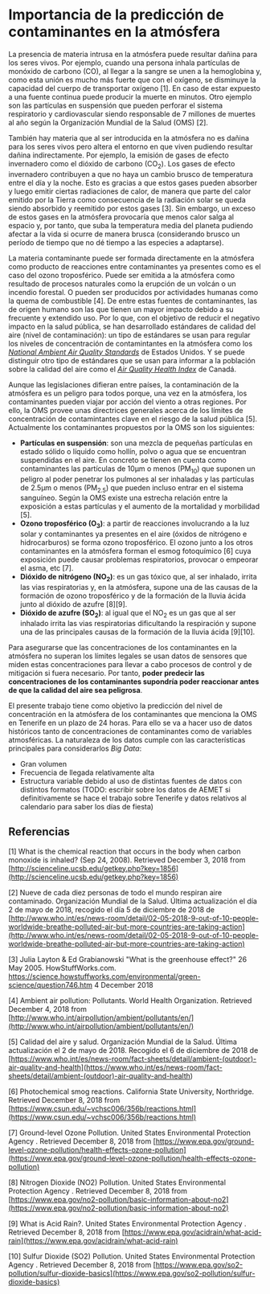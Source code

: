 # Importancia de la predicción de contaminantes en la atmósfera

La presencia de materia intrusa en la atmósfera puede resultar dañina para los seres vivos. Por ejemplo, cuando una persona inhala partículas de monóxido de carbono (CO), al llegar a la sangre se unen a la hemoglobina y, como esta unión es mucho más fuerte que con el oxígeno, se disminuye la capacidad del cuerpo de transportar oxígeno [1]. En caso de estar expuesto a una fuente continua puede producir la muerte en minutos. Otro ejemplo son las partículas en suspensión que pueden perforar el sistema respiratorio y cardiovascular siendo responsable de 7 millones de muertes al año según la Organización Mundial de la Salud (OMS) [2].

También hay materia que al ser introducida en la atmósfera no es dañina para los seres vivos pero altera el entorno en que viven pudiendo resultar dañina indirectamente. Por ejemplo, la emisión de gases de efecto invernadero como el dióxido de carbono (CO<sub>2</sub>). Los gases de efecto invernadero contribuyen a que no haya un cambio brusco de temperatura entre el día y la noche. Esto es gracias a que estos gases pueden absorber y luego emitir ciertas radiaciones de calor, de manera que parte del calor emitido por la Tierra como consecuencia de la radiación solar se queda siendo absorbido y reemitido por estos gases [3]. Sin embargo, un exceso de estos gases en la atmósfera provocaría que menos calor salga al espacio y, por tanto, que suba la temperatura media del planeta pudiendo afectar a la vida si ocurre de manera brusca (considerando brusco un período de tiempo que no dé tiempo a las especies a adaptarse).

La materia contaminante puede ser formada directamente en la atmósfera como producto de reacciones entre contaminantes ya presentes como es el caso del ozono troposférico. Puede ser emitida a la atmósfera como resultado de procesos naturales como la erupción de un volcán o un incendio forestal. O pueden ser producidos por actividades humanas como la quema de combustible [4]. De entre estas fuentes de contaminantes, las de origen humano son las que tienen un mayor impacto debido a su frecuente y extendido uso. Por lo que, con el objetivo de reducir el negativo impacto en la salud pública, se han desarrollado estándares de calidad del aire (nivel de contaminación): un tipo de estándares se usan para regular los niveles de concentración de contamintantes en la atmósfera como los [_National Ambient Air Quality Standards_](https://www.epa.gov/criteria-air-pollutants) de Estados Unidos. Y se puede distinguir otro tipo de estándares que se usan para informar a la población sobre la calidad del aire como el [_Air Quality Health Index_](https://www.canada.ca/en/environment-climate-change/services/air-quality-health-index/overview.html) de Canadá.

Aunque las legislaciones difieran entre países, la contaminación de la atmósfera es un peligro para todos porque, una vez en la atmósfera, los contaminantes pueden viajar por acción del viento a otras regiones. Por ello, la OMS provee unas directrices generales acerca de los límites de concentración de contamintantes clave en el riesgo de la salud pública [5]. Actualmente los contaminantes propuestos por la OMS son los siguientes:

- **Partículas en suspensión**: son una mezcla de pequeñas partículas en estado sólido o líquido como hollín, polvo o agua que se encuentran suspendidas en el aire. En concreto se tienen en cuenta como contaminantes las partículas de 10µm o menos (PM<sub>10</sub>) que suponen un peligro al poder penetrar los pulmones al ser inhaladas y las partículas de 2.5µm o menos (PM<sub>2.5</sub>) que pueden incluso entrar en el sistema sanguíneo. Según la OMS existe una estrecha relación entre la exposición a estas partículas y el aumento de la mortalidad y morbilidad [5].
- **Ozono troposférico (O<sub>3</sub>)**: a partir de reacciones involucrando a la luz solar y contaminantes ya presentes en el aire (óxidos de nitrógeno e hidrocarburos) se forma ozono troposférico. El ozono junto a los otros contaminantes en la atmósfera forman el esmog fotoquímico [6] cuya exposición puede causar problemas respiratorios, provocar o empeorar el asma, etc [7].
- **Dióxido de nitrógeno (NO<sub>2</sub>)**: es un gas tóxico que, al ser inhalado, irrita las vias respiratorias y, en la atmósfera, supone una de las causas de la formación de ozono troposférico y de la formación de la lluvia ácida junto al dióxido de azufre [8][9].
- **Dióxido de azufre (SO<sub>2</sub>)**: al igual que el NO<sub>2</sub> es un gas que al ser inhalado irrita las vias respiratorias dificultando la respiración y supone una de las principales causas de la formación de la lluvia ácida [9][10].

Para asegurarse que las concentraciones de los contaminantes en la atmósfera no superan los límites legales se usan datos de sensores que miden estas concentraciones para llevar a cabo procesos de control y de mitigación si fuera necesario. Por tanto, **poder predecir las concentraciones de los contaminantes supondría poder reaccionar antes de que la calidad del aire sea peligrosa**.

El presente trabajo tiene como objetivo la predicción del nivel de concentración en la atmósfera de los contaminantes que menciona la OMS en Tenerife en un plazo de 24 horas. Para ello se va a hacer uso de datos históricos tanto de concentraciones de contaminantes como de variables atmosféricas. La naturaleza de los datos cumple con las características principales para considerarlos _Big Data_:

- Gran volumen
- Frecuencia de llegada relativamente alta
- Estructura variable debido al uso de distintas fuentes de datos con distintos formatos (TODO: escribir sobre los datos de AEMET si definitivamente se hace el trabajo sobre Tenerife y datos relativos al calendario para saber los días de fiesta)

## Referencias

[1] What is the chemical reaction that occurs in the body when carbon monoxide is inhaled? (Sep 24, 2008). Retrieved December 3, 2018 from [http://scienceline.ucsb.edu/getkey.php?key=1856](http://scienceline.ucsb.edu/getkey.php?key=1856)

[2] Nueve de cada diez personas de todo el mundo respiran aire contaminado. Organización Mundial de la Salud. Última actualización el día 2 de mayo de 2018, recogido el día 5 de diciembre de 2018 de [http://www.who.int/es/news-room/detail/02-05-2018-9-out-of-10-people-worldwide-breathe-polluted-air-but-more-countries-are-taking-action](http://www.who.int/es/news-room/detail/02-05-2018-9-out-of-10-people-worldwide-breathe-polluted-air-but-more-countries-are-taking-action)

[3] Julia Layton & Ed Grabianowski "What is the greenhouse effect?" 26 May 2005. HowStuffWorks.com. <https://science.howstuffworks.com/environmental/green-science/question746.htm> 4 December 2018

[4] Ambient air pollution: Pollutants. World Health Organization. Retrieved December 4, 2018 from [http://www.who.int/airpollution/ambient/pollutants/en/](http://www.who.int/airpollution/ambient/pollutants/en/)

[5] Calidad del aire y salud. Organización Mundial de la Salud. Última actualización el 2 de mayo de 2018. Recogido el 6 de diciembre de 2018 de [https://www.who.int/es/news-room/fact-sheets/detail/ambient-(outdoor)-air-quality-and-health](<https://www.who.int/es/news-room/fact-sheets/detail/ambient-(outdoor)-air-quality-and-health>)

[6] Photochemical smog reactions. California State University, Northridge. Retrieved December 8, 2018 from [https://www.csun.edu/~vchsc006/356b/reactions.html](https://www.csun.edu/~vchsc006/356b/reactions.html)

[7] Ground-level Ozone Pollution. United States Environmental Protection Agency
. Retrieved December 8, 2018 from [https://www.epa.gov/ground-level-ozone-pollution/health-effects-ozone-pollution](https://www.epa.gov/ground-level-ozone-pollution/health-effects-ozone-pollution)

[8] Nitrogen Dioxide (NO2) Pollution. United States Environmental Protection Agency
. Retrieved December 8, 2018 from [https://www.epa.gov/no2-pollution/basic-information-about-no2](https://www.epa.gov/no2-pollution/basic-information-about-no2)

[9] What is Acid Rain?. United States Environmental Protection Agency
. Retrieved December 8, 2018 from [https://www.epa.gov/acidrain/what-acid-rain](https://www.epa.gov/acidrain/what-acid-rain)

[10] Sulfur Dioxide (SO2) Pollution. United States Environmental Protection Agency
. Retrieved December 8, 2018 from [https://www.epa.gov/so2-pollution/sulfur-dioxide-basics](https://www.epa.gov/so2-pollution/sulfur-dioxide-basics)
